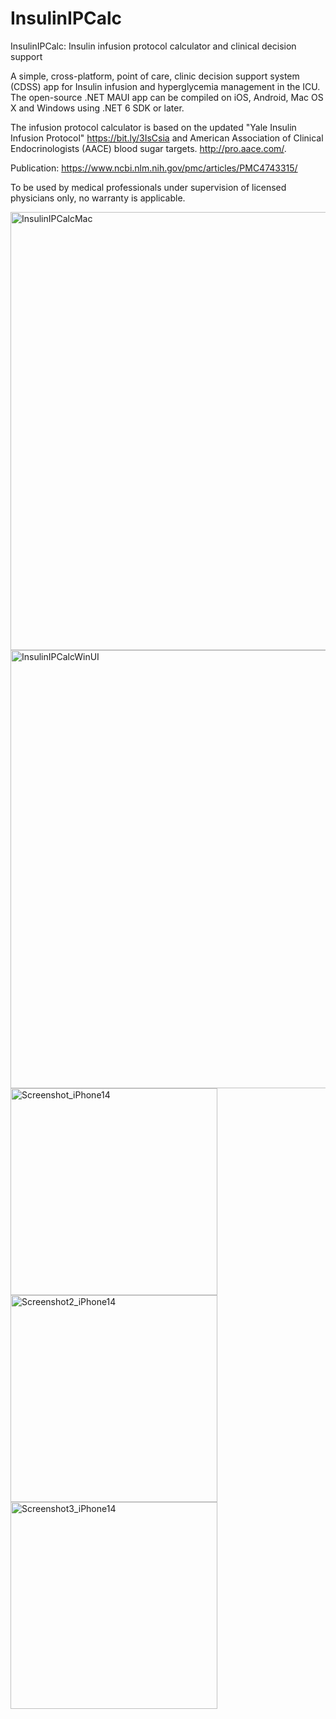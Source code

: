 # InsulinIPCalc
InsulinIPCalc: Insulin infusion protocol calculator and clinical decision support

A simple, cross-platform, point of care, clinic decision support system (CDSS) app for Insulin infusion and hyperglycemia management in the ICU. The open-source .NET MAUI app can be compiled on iOS, Android, Mac OS X and Windows using .NET 6 SDK or later. 

The infusion protocol calculator is based on the updated "Yale Insulin Infusion Protocol" https://bit.ly/3IsCsia and American Association of Clinical Endocrinologists (AACE) blood sugar targets. http://pro.aace.com/.

Publication: https://www.ncbi.nlm.nih.gov/pmc/articles/PMC4743315/

To be used by medical professionals under supervision of licensed physicians only, no warranty is applicable.

<img width="701" alt="InsulinIPCalcMac" src="https://user-images.githubusercontent.com/10882257/179175899-7c235df0-88a3-4897-ae10-7ef28a3736ca.png">
<img width="701" alt="InsulinIPCalcWinUI" src="https://user-images.githubusercontent.com/10882257/179175924-890e1ba6-543c-439d-bea0-952d019ae25c.png">
<img width="331" alt="Screenshot_iPhone14" src="https://user-images.githubusercontent.com/10882257/218333702-67209fc4-5bc8-4187-9c94-1a22eac7e719.png">
<img width="331" alt="Screenshot2_iPhone14" src="https://user-images.githubusercontent.com/10882257/218333780-920d34bd-5285-4aee-8d6a-976260dab11f.png">
<img width="331" alt="Screenshot3_iPhone14" src="https://user-images.githubusercontent.com/10882257/218333876-e4512c76-cbc7-4cec-8868-d018e328eb8b.png">
